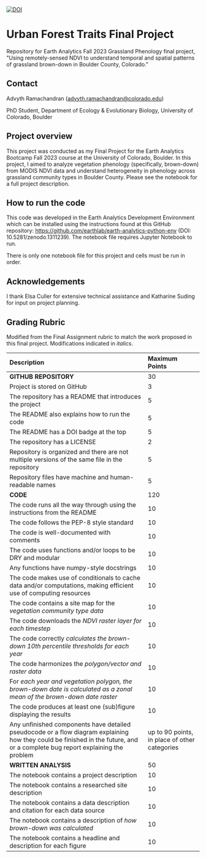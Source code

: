[![DOI](https://zenodo.org/badge/727367017.svg)](https://zenodo.org/doi/10.5281/zenodo.10403744)

# Urban Forest Traits Final Project
Repository for Earth Analytics Fall 2023 Grassland Phenology final project, "Using remotely-sensed NDVI to understand temporal and spatial patterns of grassland brown-down in Boulder County, Colorado."

## Contact
Advyth Ramachandran (advyth.ramachandran@colorado.edu)

PhD Student, Department of Ecology & Evolutionary Biology, University of Colorado, Boulder

## Project overview

This project was conducted as my Final Project for the Earth Analytics Bootcamp Fall 2023 course at the University of Colorado, Boulder. In this project, I aimed to analyze vegetation phenology (specifically, brown-down) from MODIS NDVI data and understand heterogeneity in phenology across grassland community types in Boulder County. Please see the notebook for a full project description.


## How to run the code

This code was developed in the Earth Analytics Development Environment which can be installed using the instructions found at this GitHub repository: https://github.com/earthlab/earth-analytics-python-env (DOI: 10.5281/zenodo.1311239). The notebook file requires Jupyter Notebook to run.

There is only one notebook file for this project and cells must be run in order.

## Acknowledgements

I thank Elsa Culler for extensive technical assistance and Katharine Suding for input on project planning.

## Grading Rubric

Modified from the Final Assignment rubric to match the work proposed in this final project. Modifications indicated in _italics_.


|**Description**|**Maximum Points**|
|:----|:----|
|**GITHUB REPOSITORY**|30|
|Project is stored on GitHub|3|
|The repository has a README that introduces the project|5|
|The README also explains how to run the code|5|
|The README has a DOI badge at the top|5|
|The repository has a LICENSE|2|
|Repository is organized and there are not multiple versions of the same file in the repository|5|
|Repository files have machine and human-readable names|5|
|**CODE**|120|
|The code runs all the way through using the instructions from the README|10|
|The code follows the PEP-8 style standard|10|
|The code is well-documented with comments|10|
|The code uses functions and/or loops to be DRY and modular|10|
|Any functions have numpy-style docstrings|10|
|The code makes use of conditionals to cache data and/or computations, making efficient use of computing resources|10|
|The code contains a site map for the _vegetation community type data_|10|
|The code downloads the _NDVI raster layer for each timestep_|10|
|The code correctly _calculates the brown-down 10th percentile thresholds for each year_|10|
|The code harmonizes the _polygon/vector and raster data_|10|
|For _each year and vegetation polygon, the brown-down date is calculated as a zonal mean of the brown-down date raster_|10|
|The code produces at least one (sub)figure displaying the results|10|
|Any unfinished components have detailed pseudocode or a flow diagram explaining how they could be finished in the future, and or a complete bug report explaining the problem|up to 90 points, in place of other categories|
|**WRITTEN ANALYSIS**|50|
|The notebook contains a project description|10|
|The notebook contains a researched site description|10|
|The notebook contains a data description and citation for each data source|10|
|The notebook contains a description of _how brown-down was calculated_|10|
|The notebook contains a headline and description for each figure|10|

